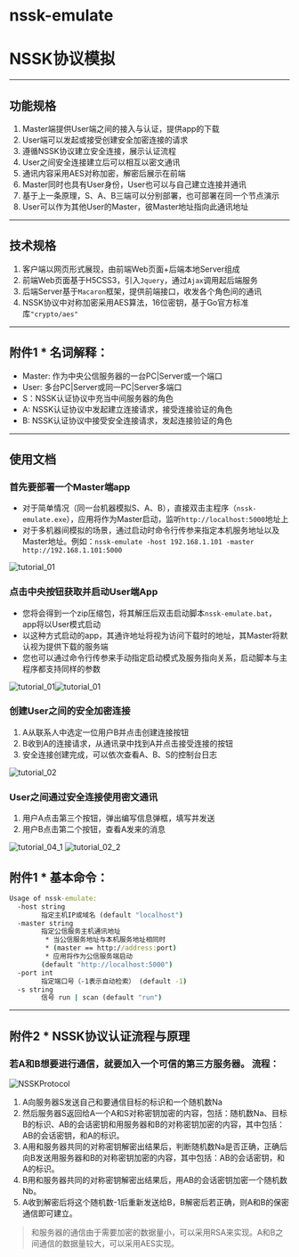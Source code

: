 # nssk-emulate
# NSSK协议模拟

***
## 功能规格
1. Master端提供User端之间的接入与认证，提供app的下载
2. User端可以发起或接受创建安全加密连接的请求
3. 遵循NSSK协议建立安全连接，展示认证流程
4. User之间安全连接建立后可以相互以密文通讯
5. 通讯内容采用AES对称加密，解密后展示在前端
6. Master同时也具有User身份，User也可以与自己建立连接并通讯
7. 基于上一条原理，S、A、B三端可以分别部署，也可部署在同一个节点演示
8. User可以作为其他User的Master，彼Master地址指向此通讯地址

***
## 技术规格
1. 客户端以网页形式展现，由前端Web页面+后端本地Server组成
2. 前端Web页面基于H5CSS3，引入`Jquery`，通过`Ajax`调用起后端服务
2. 后端Server基于`Macaron`框架，提供前端接口，收发各个角色间的通讯
3. NSSK协议中对称加密采用AES算法，16位密钥，基于Go官方标准库`"crypto/aes"`

***
## 附件1 * 名词解释：
- Master: 作为中央公信服务器的一台PC|Server或一个端口
- User: 多台PC|Server或同一PC|Server多端口
- S：NSSK认证协议中充当中间服务器的角色
- A: NSSK认证协议中发起建立连接请求，接受连接验证的角色
- B: NSSK认证协议中接受安全连接请求，发起连接验证的角色

***
## 使用文档
### 首先要部署一个Master端app
- 对于简单情况（同一台机器模拟S、A、B），直接双击主程序（`nssk-emulate.exe`），应用将作为Master启动，监听`http://localhost:5000`地址上
- 对于多机器间模拟的场景，通过启动时命令行传参来指定本机服务地址以及Master地址。例如：`nssk-emulate -host 192.168.1.101 -master http://192.168.1.101:5000`

![tutorial_01](./.request/tutorial_01.jpg)

### 点击中央按钮获取并启动User端App
- 您将会得到一个zip压缩包，将其解压后双击启动脚本`nssk-emulate.bat`，app将以User模式启动
- 以这种方式启动的app，其通许地址将视为访问下载时的地址，其Master将默认视为提供下载的服务端
- 您也可以通过命令行传参来手动指定启动模式及服务指向关系，启动脚本与主程序都支持同样的参数

![tutorial_01](./.request/tutorial_02_1.jpg)![tutorial_01](./.request/tutorial_02_2.jpg)

### 创建User之间的安全加密连接
1. A从联系人中选定一位用户B并点击创建连接按钮
2. B收到A的连接请求，从通讯录中找到A并点击接受连接的按钮
3. 安全连接创建完成，可以依次查看A、B、S的控制台日志

![tutorial_02](./.request/tutorial_03.jpg)

### User之间通过安全连接使用密文通讯
1. 用户A点击第三个按钮，弹出编写信息弹框，填写并发送
2. 用户B点击第二个按钮，查看A发来的消息

![tutorial_04_1](./.request/tutorial_04_1.jpg)
![tutorial_02_2](./.request/tutorial_04_2.jpg)

## 附件1 * 基本命令：
``` bat
Usage of nssk-emulate:
  -host string
        指定主机IP或域名 (default "localhost")
  -master string
        指定公信服务主机通讯地址
         * 当公信服务地址与本机服务地址相同时
         * (master == http://address:port)
         * 应用将作为公信服务端启动
        (default "http://localhost:5000")
  -port int
        指定端口号（-1表示自动检索） (default -1)
  -s string
        信号 run | scan (default "run")

```

***
## 附件2 * NSSK协议认证流程与原理
### 若A和B想要进行通信，就要加入一个可信的第三方服务器。 流程：
![NSSKProtocol](./.request/NSSKProtocol.jpg)
1. A向服务器S发送自己和要通信目标的标识和一个随机数Na
2. 然后服务器S返回给A一个A和S对称密钥加密的内容，包括：随机数Na、目标B的标识、AB的会话密钥和用服务器和B的对称密钥加密的内容，其中包括：AB的会话密钥，和A的标识。
3. A用和服务器共同的对称密钥解密出结果后，判断随机数Na是否正确，正确后向B发送用服务器和B的对称密钥加密的内容，其中包括：AB的会话密钥，和A的标识。
4. B用和服务器共同的对称密钥解密出结果后，用AB的会话密钥加密一个随机数Nb。
5. A收到解密后将这个随机数-1后重新发送给B，B解密后若正确，则A和B的保密通信即可建立。
> 和服务器的通信由于需要加密的数据量小，可以采用RSA来实现。A和B之间通信的数据量较大，可以采用AES实现。

